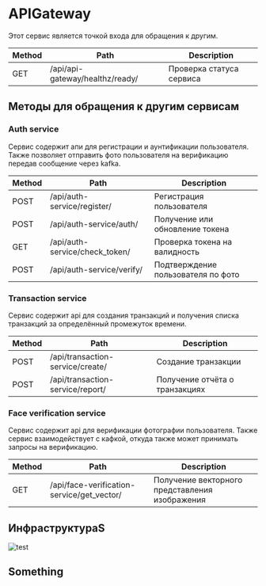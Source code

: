 # APIGateway

Этот сервис является точкой входа для обращения к другим.

| Method | Path                            | Description              |
| ------ | ------------------------------- | ------------------------ |
| GET    | /api/api-gateway/healthz/ready/ | Проверка статуса сервиса |

## Методы для обращения к другим сервисам

### Auth service

Сервис содержит апи для регистрации и аунтификации пользователя. Также позволяет отправить фото пользователя на верификацию передав сообщение через kafka.

| Method | Path                           | Description                        |
| ------ | ------------------------------ | ---------------------------------- |
| POST   | /api/auth-service/register/    | Регистрация пользователя           |
| POST   | /api/auth-service/auth/        | Получение или обновление токена    |
| GET    | /api/auth-service/check_token/ | Проверка токена на валидность      |
| POST   | /api/auth-service/verify/      | Подтверждение пользователя по фото |

### Transaction service

Сервис содержит api для создания транзакций и получения списка транзакций за определённый промежуток времени.

| Method | Path                             | Description                    |
| ------ | -------------------------------- | ------------------------------ |
| POST   | /api/transaction-service/create/ | Создание транзакции            |
| POST   | /api/transaction-service/report/ | Получение отчёта о транзакциях |

### Face verification service

Сервис содержит api для верификации фотографии пользователя. Также сервис взаимодействует с кафкой, откуда также может принимать запросы на верификацию.

| Method | Path                                       | Description                                    |
| ------ | ------------------------------------------ | ---------------------------------------------- |
| GET    | /api/face-verification-service/get_vector/ | Получение векторного представления изображения |

## ИнфраструктураS

![test](ifra.png)

## Something
